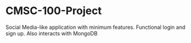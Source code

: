 # CMSC-100-Project
Social Media-like application with minimum features. Functional login and sign up. Also interacts with MongoDB
